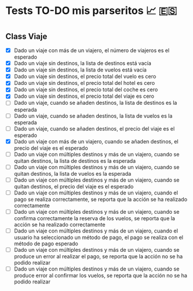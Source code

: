 # Tests TO-DO mis parseritos :chart_with_upwards_trend: :es:

## Class Viaje
- [X] Dado un viaje con más de un viajero, el número de viajeros es el esperado
- [X] Dado un viaje sin destinos, la lista de destinos está vacía
- [X] Dado un viaje sin destinos, la lista de vuelos está vacía
- [X] Dado un viaje sin destinos, el precio total del vuelo es cero
- [X] Dado un viaje sin destinos, el precio total del hotel es cero
- [X] Dado un viaje sin destinos, el precio total del coche es cero
- [X] Dado un viaje sin destinos, el precio total del viaje es cero
- [ ] Dado un viaje, cuando se añaden destinos, la lista de destinos es la esperada
- [ ] Dado un viaje, cuando se añaden destinos, la lista de vuelos es la esperada
- [ ] Dado un viaje, cuando se añaden destinos, el precio del viaje es el esperado
- [X] Dado un viaje con más de un viajero, cuando se añaden destinos, el precio del
viaje es el esperado
- [ ] Dado un viaje con múltiples destinos y más de un viajero, cuando se quitan
destinos, la lista de destinos es la esperada
- [ ] Dado un viaje con múltiples destinos y más de un viajero, cuando se quitan
destinos, la lista de vuelos es la esperada
- [ ] Dado un viaje con múltiples destinos y más de un viajero, cuando se quitan
destinos, el precio del viaje es el esperado
- [ ] Dado un viaje con múltiples destinos y más de un viajero, cuando el pago se
realiza correctamente, se reporta que la acción se ha realizado correctamente
- [ ] Dado un viaje con múltiples destinos y más de un viajero, cuando se confirma correctamente la reserva de los vuelos, se reporta que la acción se ha realizado correctamente
- [ ] Dado un viaje con múltiples destinos y más de un viajero, cuando el usuario ha seleccionado un método de pago, el pago se realiza con el método de pago
esperado 
- [ ] Dado un viaje con múltiples destinos y más de un viajero, cuando se produce un
error al realizar el pago, se reporta que la acción no se ha podido realizar
- [ ] Dado un viaje con múltiples destinos y más de un viajero, cuando se produce
error al confirmar los vuelos, se reporta que la acción no se ha podido realizar